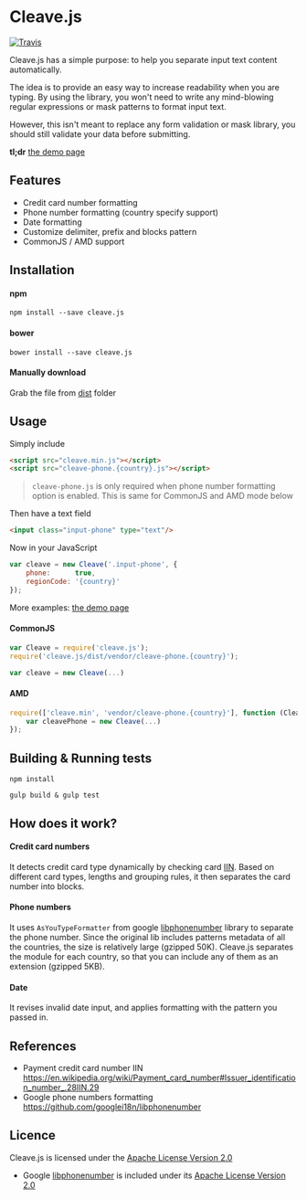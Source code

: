 # Cleave.js

[![Travis](https://img.shields.io/travis/nosir/cleave.js.svg?maxAge=2592000)](https://travis-ci.org/nosir/cleave.js)

Cleave.js has a simple purpose: to help you separate input text content automatically.

The idea is to provide an easy way to increase readability when you are typing. By using the library, you won't need to write any mind-blowing regular expressions or mask patterns to format input text.

However, this isn't meant to replace any form validation or mask library, you should still validate your data before submitting.

**tl;dr** [the demo page]()

## Features
- Credit card number formatting
- Phone number formatting (country specify support)
- Date formatting
- Customize delimiter, prefix and blocks pattern
- CommonJS / AMD support

## Installation

#### npm

```
npm install --save cleave.js
```

#### bower

```
bower install --save cleave.js
```

#### Manually download
Grab the file from [dist](https://github.com/nosir/cleave.js/tree/master/dist) folder

## Usage

Simply include

```html
<script src="cleave.min.js"></script>
<script src="cleave-phone.{country}.js"></script>
```

> `cleave-phone.js` is only required when phone number formatting option is enabled. This is same for CommonJS and AMD mode below

Then have a text field

```html
<input class="input-phone" type="text"/>
```

Now in your JavaScript

```javascript
var cleave = new Cleave('.input-phone', {
    phone:      true,
    regionCode: '{country}'
});
```

More examples: [the demo page](https://github.com)

#### CommonJS

```javascript
var Cleave = require('cleave.js');
require('cleave.js/dist/vendor/cleave-phone.{country}');

var cleave = new Cleave(...)
```

#### AMD

```javascript
require(['cleave.min', 'vendor/cleave-phone.{country}'], function (Cleave) {
    var cleavePhone = new Cleave(...)
});
```

## Building & Running tests

```
npm install
```

```
gulp build & gulp test
```

## How does it work?

#### Credit card numbers
It detects credit card type dynamically by checking card [IIN](https://en.wikipedia.org/wiki/Payment_card_number#Issuer_identification_number_.28IIN.29). Based on different card types, lengths and grouping rules, it then separates the card number into blocks. 

#### Phone numbers
It uses `AsYouTypeFormatter` from google [libphonenumber](https://github.com/googlei18n/libphonenumber/) library to separate the phone number. Since the original lib includes patterns metadata of all the countries, the size is relatively large (gzipped 50K). Cleave.js separates the module for each country, so that you can include any of them as an extension (gzipped 5KB). 

#### Date
It revises invalid date input, and applies formatting with the pattern you passed in.

## References

- Payment credit card number IIN https://en.wikipedia.org/wiki/Payment_card_number#Issuer_identification_number_.28IIN.29
- Google phone numbers formatting https://github.com/googlei18n/libphonenumber

## Licence

Cleave.js is licensed under the [Apache License Version 2.0](http://www.apache.org/licenses/LICENSE-2.0)

- Google [libphonenumber](https://github.com/googlei18n/libphonenumber) is included under its [Apache License Version 2.0](http://www.apache.org/licenses/LICENSE-2.0)
